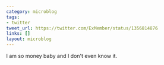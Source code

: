 ```yaml
---
category: microblog
tags:
- twitter
tweet_url: https://twitter.com/ExMember/status/1356814876
links: []
layout: microblog
---
```

I am so money baby and I don't even know it.
